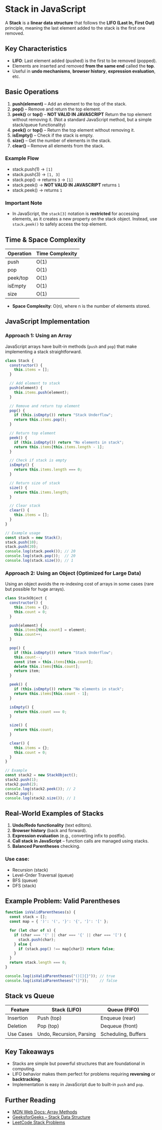 # Stack in JavaScript

A **Stack** is a **linear data structure** that follows the **LIFO (Last In, First Out)** principle, meaning the last element added to the stack is the first one removed.


## **Key Characteristics**
- **LIFO**: Last element added (pushed) is the first to be removed (popped).
- Elements are inserted and removed **from the same end** called the **top**.
- Useful in **undo mechanisms**, **browser history**, **expression evaluation**, etc.


## **Basic Operations**
1. **push(element)** – Add an element to the top of the stack.
2. **pop()** – Remove and return the top element.
3. **peek()** or **top()** – **NOT VALID IN JAVASCRIPT** Return the top element without removing it. (Not a standard JavaScript method, but a simple stack/queue functionality)
3. **peek()** or **top()** – Return the top element without removing it.
4. **isEmpty()** – Check if the stack is empty.
5. **size()** – Get the number of elements in the stack.
6. **clear()** – Remove all elements from the stack.

### Example Flow

- stack.push(1) → `[1]`
- stack.push(3) → `[1, 3]`
- stack.pop() → returns `3` → `[1]`
- stack.peek() → **NOT VALID IN JAVASCRIPT** returns `1`
- stack.peek() → returns `1`

### **Important Note**
- In JavaScript, the `stack[3]` notation is **restricted** for accessing elements, as it creates a new property on the stack object. Instead, use `stack.peek()` to safely access the top element.

## **Time & Space Complexity**

| Operation   | Time Complexity |
|-------------|-----------------|
| push        | O(1)            |
| pop         | O(1)            |
| peek/top    | O(1)            |
| isEmpty     | O(1)            |
| size        | O(1)            |

- **Space Complexity**: O(n), where n is the number of elements stored.


## **JavaScript Implementation**

### **Approach 1: Using an Array**
JavaScript arrays have built-in methods (`push` and `pop`) that make implementing a stack straightforward.

```javascript
class Stack {
  constructor() {
    this.items = [];
  }

  // Add element to stack
  push(element) {
    this.items.push(element);
  }

  // Remove and return top element
  pop() {
    if (this.isEmpty()) return "Stack Underflow";
    return this.items.pop();
  }

  // Return top element
  peek() {
    if (this.isEmpty()) return "No elements in stack";
    return this.items[this.items.length - 1];
  }

  // Check if stack is empty
  isEmpty() {
    return this.items.length === 0;
  }

  // Return size of stack
  size() {
    return this.items.length;
  }

  // Clear stack
  clear() {
    this.items = [];
  }
}

// Example usage
const stack = new Stack();
stack.push(10);
stack.push(20);
console.log(stack.peek()); // 20
console.log(stack.pop());  // 20
console.log(stack.size()); // 1
```

### **Approach 2: Using an Object (Optimized for Large Data)**

Using an object avoids the re-indexing cost of arrays in some cases (rare but possible for huge arrays).

```javascript
class StackObject {
  constructor() {
    this.items = {};
    this.count = 0;
  }

  push(element) {
    this.items[this.count] = element;
    this.count++;
  }

  pop() {
    if (this.isEmpty()) return "Stack Underflow";
    this.count--;
    const item = this.items[this.count];
    delete this.items[this.count];
    return item;
  }

  peek() {
    if (this.isEmpty()) return "No elements in stack";
    return this.items[this.count - 1];
  }

  isEmpty() {
    return this.count === 0;
  }

  size() {
    return this.count;
  }

  clear() {
    this.items = {};
    this.count = 0;
  }
}

// Example
const stack2 = new StackObject();
stack2.push(1);
stack2.push(2);
console.log(stack2.peek()); // 2
stack2.pop();
console.log(stack2.size()); // 1
```


## **Real-World Examples of Stacks**

1. **Undo/Redo functionality** (text editors).
2. **Browser history** (back and forward).
3. **Expression evaluation** (e.g., converting infix to postfix).
4. **Call stack in JavaScript** – function calls are managed using stacks.
5. **Balanced Parentheses** checking.

### Use case:
- Recursion (stack)
- Level-Order Traversal (queue)
- BFS (queue)
- DFS (stack)

## **Example Problem: Valid Parentheses**

```javascript
function isValidParentheses(s) {
  const stack = [];
  const map = { ')': '(', '}': '{', ']': '[' };

  for (let char of s) {
    if (char === '(' || char === '{' || char === '[') {
      stack.push(char);
    } else {
      if (stack.pop() !== map[char]) return false;
    }
  }
  return stack.length === 0;
}

console.log(isValidParentheses("()[]{}")); // true
console.log(isValidParentheses("(]"));     // false
```


## **Stack vs Queue**

| Feature   | Stack (LIFO)             | Queue (FIFO)        |
| --------- | ------------------------ | ------------------- |
| Insertion | Push (top)               | Enqueue (rear)      |
| Deletion  | Pop (top)                | Dequeue (front)     |
| Use Cases | Undo, Recursion, Parsing | Scheduling, Buffers |


## **Key Takeaways**

* Stacks are simple but powerful structures that are foundational in computing.
* LIFO behavior makes them perfect for problems requiring **reversing** or **backtracking**.
* Implementation is easy in JavaScript due to built-in `push` and `pop`.


## **Further Reading**

* [MDN Web Docs: Array Methods](https://developer.mozilla.org/en-US/docs/Web/JavaScript/Reference/Global_Objects/Array)
* [GeeksforGeeks – Stack Data Structure](https://www.geeksforgeeks.org/stack-data-structure/)
* [LeetCode Stack Problems](https://leetcode.com/tag/stack/)



